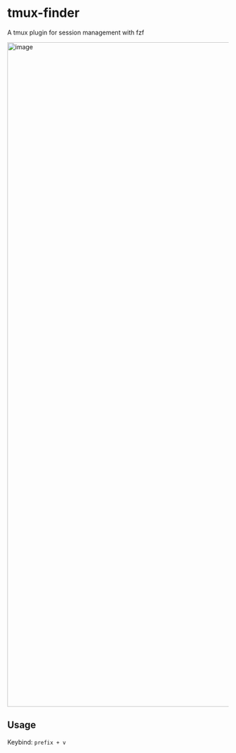 # tmux-finder

A tmux plugin for session management with fzf

<img width="1512" alt="image" src="https://github.com/user-attachments/assets/2eac1c59-d7fa-4c22-a807-fbe39fd2e9ba">

## Usage
Keybind: `prefix + v`
